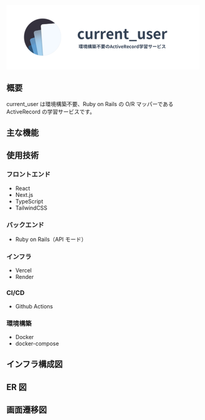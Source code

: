 ![arc](/assets/currentUser.png 'Arc')

## 概要

current_user は環境構築不要、Ruby on Rails の O/R マッパーである ActiveRecord の学習サービスです。

## 主な機能

## 使用技術

### フロントエンド

- React
- Next.js
- TypeScript
- TailwindCSS

### バックエンド

- Ruby on Rails（API モード）

### インフラ

- Vercel
- Render

### CI/CD

- Github Actions

### 環境構築

- Docker
- docker-compose

## インフラ構成図

## ER 図

## 画面遷移図
